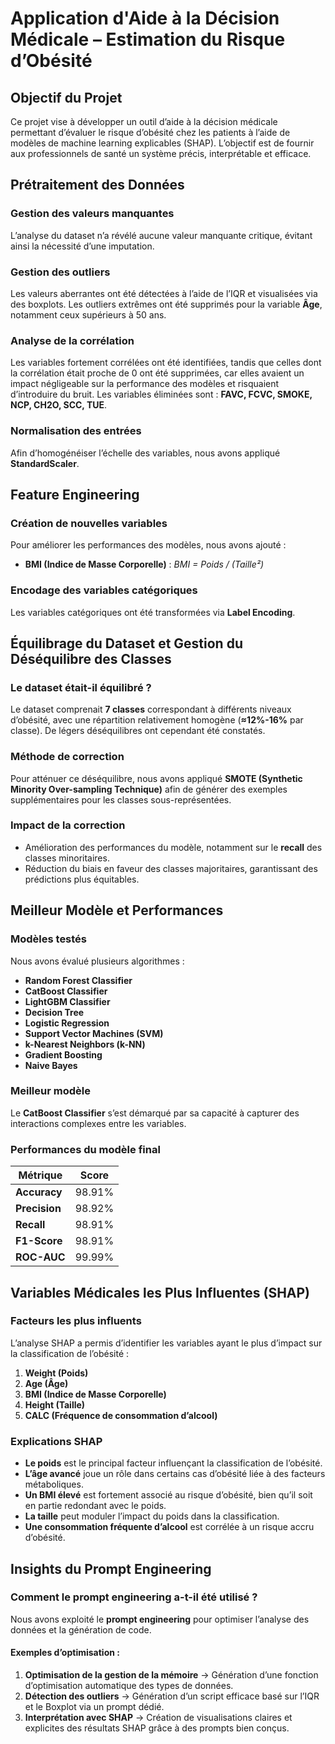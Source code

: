 # **Application d'Aide à la Décision Médicale – Estimation du Risque d’Obésité**  

## **Objectif du Projet**  
Ce projet vise à développer un outil d’aide à la décision médicale permettant d’évaluer le risque d’obésité chez les patients à l’aide de modèles de machine learning explicables (SHAP). L’objectif est de fournir aux professionnels de santé un système précis, interprétable et efficace.  



## **Prétraitement des Données**  

### **Gestion des valeurs manquantes**  
L’analyse du dataset n’a révélé aucune valeur manquante critique, évitant ainsi la nécessité d’une imputation.  

### **Gestion des outliers**  
Les valeurs aberrantes ont été détectées à l’aide de l’IQR et visualisées via des boxplots. Les outliers extrêmes ont été supprimés pour la variable **Âge**, notamment ceux supérieurs à 50 ans.  

### **Analyse de la corrélation**  
Les variables fortement corrélées ont été identifiées, tandis que celles dont la corrélation était proche de 0 ont été supprimées, car elles avaient un impact négligeable sur la performance des modèles et risquaient d’introduire du bruit. Les variables éliminées sont : **FAVC, FCVC, SMOKE, NCP, CH2O, SCC, TUE**.  

### **Normalisation des entrées**  
Afin d’homogénéiser l’échelle des variables, nous avons appliqué **StandardScaler**.  



## **Feature Engineering**  

### **Création de nouvelles variables**  
Pour améliorer les performances des modèles, nous avons ajouté :  
- **BMI (Indice de Masse Corporelle)** : *BMI = Poids / (Taille²)*  

### **Encodage des variables catégoriques**  
Les variables catégoriques ont été transformées via **Label Encoding**.  



## **Équilibrage du Dataset et Gestion du Déséquilibre des Classes**  

### **Le dataset était-il équilibré ?**  
Le dataset comprenait **7 classes** correspondant à différents niveaux d’obésité, avec une répartition relativement homogène (**≈12%-16%** par classe). De légers déséquilibres ont cependant été constatés.  

### **Méthode de correction**  
Pour atténuer ce déséquilibre, nous avons appliqué **SMOTE (Synthetic Minority Over-sampling Technique)** afin de générer des exemples supplémentaires pour les classes sous-représentées.  

### **Impact de la correction**  
- Amélioration des performances du modèle, notamment sur le **recall** des classes minoritaires.  
- Réduction du biais en faveur des classes majoritaires, garantissant des prédictions plus équitables.  

 

## **Meilleur Modèle et Performances**  

### **Modèles testés**  
Nous avons évalué plusieurs algorithmes :  
- **Random Forest Classifier**  
- **CatBoost Classifier**  
- **LightGBM Classifier**  
- **Decision Tree**  
- **Logistic Regression**  
- **Support Vector Machines (SVM)**  
- **k-Nearest Neighbors (k-NN)**  
- **Gradient Boosting**  
- **Naive Bayes**  

### **Meilleur modèle**  
Le **CatBoost Classifier** s’est démarqué par sa capacité à capturer des interactions complexes entre les variables.  

### **Performances du modèle final**  

| Métrique       | Score     |  
|---------------|----------|  
| **Accuracy**  | 98.91%   |  
| **Precision** | 98.92%   |  
| **Recall**    | 98.91%   |  
| **F1-Score**  | 98.91%   |  
| **ROC-AUC**   | 99.99%   |  



## **Variables Médicales les Plus Influentes (SHAP)**  

### **Facteurs les plus influents**  
L’analyse SHAP a permis d’identifier les variables ayant le plus d’impact sur la classification de l’obésité :  

1. **Weight (Poids)**  
2. **Age (Âge)**  
3. **BMI (Indice de Masse Corporelle)**  
4. **Height (Taille)**  
5. **CALC (Fréquence de consommation d’alcool)**  

### **Explications SHAP**  
- **Le poids** est le principal facteur influençant la classification de l’obésité.  
- **L’âge avancé** joue un rôle dans certains cas d’obésité liée à des facteurs métaboliques.  
- **Un BMI élevé** est fortement associé au risque d’obésité, bien qu’il soit en partie redondant avec le poids.  
- **La taille** peut moduler l’impact du poids dans la classification.  
- **Une consommation fréquente d’alcool** est corrélée à un risque accru d’obésité.  



## **Insights du Prompt Engineering**  

### **Comment le prompt engineering a-t-il été utilisé ?**  
Nous avons exploité le **prompt engineering** pour optimiser l’analyse des données et la génération de code.  

#### **Exemples d’optimisation :**  
1. **Optimisation de la gestion de la mémoire** → Génération d’une fonction d’optimisation automatique des types de données.  
2. **Détection des outliers** → Génération d’un script efficace basé sur l’IQR et le Boxplot via un prompt dédié.  
3. **Interprétation avec SHAP** → Création de visualisations claires et explicites des résultats SHAP grâce à des prompts bien conçus.  


